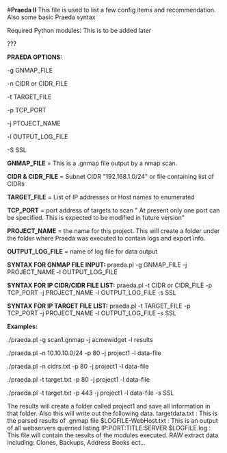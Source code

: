#**Praeda II**
This file is used to list a few config items and recommendation. Also some basic Praeda syntax 

Required Python modules:  This is to be added later

???

**PRAEDA OPTIONS:**

-g GNMAP_FILE

-n CIDR or CIDR_FILE 

-t TARGET_FILE

-p TCP_PORT

-j PTOJECT_NAME

-l OUTPUT_LOG_FILE

-S SSL

**GNMAP_FILE** = This is a .gnmap file output by a nmap scan.

**CIDR & CIDR_FILE** = Subnet CIDR "192.168.1.0/24" or file containing list of CIDRs

**TARGET_FILE** = List of IP addresses or Host names to enumerated

**TCP_PORT** = port address of targets to scan " At present only one port can be specified. This is expected to be modified in future version"

**PROJECT_NAME** = the name for this project. This will create a folder under the folder where Praeda was executed to contain logs and export info.

**OUTPUT_LOG_FILE** = name of log file for data output


**SYNTAX FOR GNMAP FILE INPUT:**
praeda.pl -g GNMAP_FILE -j PROJECT_NAME -l OUTPUT_LOG_FILE

**SYNTAX FOR IP  CIDR/CIDR FILE LIST:**
praeda.pl -t CIDR or CIDR_FILE -p TCP_PORT -j PROJECT_NAME -l OUTPUT_LOG_FILE -s SSL

**SYNTAX FOR IP TARGET FILE LIST:**
praeda.pl -t TARGET_FILE -p TCP_PORT -j PROJECT_NAME -l OUTPUT_LOG_FILE -s SSL 
 
**Examples:**

./praeda.pl -g scan1.gnmap -j acmewidget -l results

./praeda.pl  -n 10.10.10.0/24 -p 80  -j project1 -l data-file

./praeda.pl  -n cidrs.txt -p 80  -j project1 -l data-file

./praeda.pl  -t target.txt -p 80  -j project1 -l data-file

./praeda.pl  -t target.txt -p 443  -j project1 -l data-file -s SSL

The results will create a folder called project1 and save all information in that folder. Also this will write out the following data.
targetdata.txt  : This is the parsed results of .gnmap file
$LOGFILE-WebHost.txt : This is an output of all webservers querried listing IP:PORT:TITLE:SERVER
$LOGFILE.log : This file will contain the results of the modules executed.
RAW extract data including: Clones, Backups, Address Books ect...

